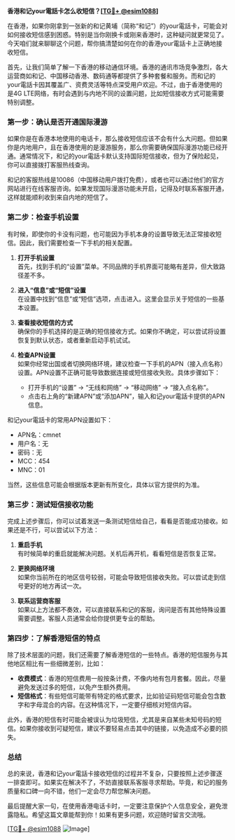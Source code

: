 **香港和记your電話卡怎么收短信？[[TG💪+ @esim1088](https://t.me/s/esim1088)]**

在香港，如果你刚拿到一张新的和记黄埔（简称“和记”）的your電話卡，可能会对如何接收短信感到困惑。特别是当你刚换卡或刚来香港时，这种疑问就更常见了。今天咱们就来聊聊这个问题，帮你搞清楚如何在你的香港your電話卡上正确地接收短信。

首先，让我们简单了解一下香港的移动通信环境。香港的通讯市场竞争激烈，各大运营商如和记、中国移动香港、数码通等都提供了多种套餐和服务。而和记的your電話卡因其覆盖广、资费灵活等特点深受用户欢迎。不过，由于香港使用的是4G LTE网络，有时会遇到与内地不同的设置问题，比如短信接收方式可能需要特别调整。

### **第一步：确认是否开通国际漫游**

如果你是在香港本地使用的电话卡，那么接收短信应该不会有什么大问题。但如果你是内地用户，且在香港使用的是漫游服务，那么你需要确保国际漫游功能已经开通。通常情况下，和记的your電話卡默认支持国际短信接收，但为了保险起见，你可以直接拨打客服热线查询。

和记的客服热线是10086（中国移动用户拨打免费），或者也可以通过他们的官方网站进行在线客服咨询。如果发现国际漫游功能未开启，记得及时联系客服开通，这样就能顺利收到来自内地的短信了。

### **第二步：检查手机设置**

有时候，即使你的卡没有问题，也可能因为手机本身的设置导致无法正常接收短信。因此，我们需要检查一下手机的相关配置。

1. **打开手机设置**  
   首先，找到手机的“设置”菜单。不同品牌的手机界面可能略有差异，但大致路径差不多。  

2. **进入“信息”或“短信”设置**  
   在设置中找到“信息”或“短信”选项，点击进入。这里会显示关于短信的一些基本设置。  

3. **查看接收短信的方式**  
   确保你的手机选择的是正确的短信接收方式。如果你不确定，可以尝试将设置恢复到默认状态，或者重新启动手机试试。  

4. **检查APN设置**  
   如果你经常出国或者切换网络环境，建议检查一下手机的APN（接入点名称）设置。APN设置不正确可能导致数据连接或短信接收失败。具体步骤如下：  
   - 打开手机的“设置” -> “无线和网络” -> “移动网络” -> “接入点名称”。  
   - 点击右上角的“新建APN”或“添加APN”，输入和记your電話卡提供的APN信息。  

和记your電話卡的常用APN设置如下：  
- APN名：cmnet  
- 用户名：无  
- 密码：无  
- MCC：454  
- MNC：01  

当然，这些信息可能会根据版本更新有所变化，具体以官方提供的为准。

### **第三步：测试短信接收功能**

完成上述步骤后，你可以试着发送一条测试短信给自己，看看是否能成功接收。如果还是不行，可以尝试以下方法：

1. **重启手机**  
   有时候简单的重启就能解决问题。关机后再开机，看看短信是否恢复正常。  

2. **更换网络环境**  
   如果你当前所在的地区信号较弱，可能会导致短信接收失败。可以尝试走到信号更好的地方再试一次。  

3. **联系运营商客服**  
   如果以上方法都不奏效，可以直接联系和记的客服，询问是否有其他特殊设置需要调整。客服人员通常会给你提供更专业的帮助。

### **第四步：了解香港短信的特点**

除了技术层面的问题，我们还需要了解香港短信的一些特点。香港的短信服务与其他地区相比有一些细微差别，比如：

- **收费模式**：香港的短信费用一般按条计费，不像内地有包月套餐。因此，尽量避免发送过多的短信，以免产生额外费用。  
- **短信格式**：有些短信可能带有特定的格式要求，比如验证码短信可能会包含数字和字母混合的内容。在这种情况下，一定要仔细核对短信内容。  

此外，香港的短信有时可能会被误认为垃圾短信，尤其是来自某些未知号码的短信。如果你接收到可疑短信，建议不要轻易点击其中的链接，以免造成不必要的损失。

### **总结**

总的来说，香港和记your電話卡接收短信的过程并不复杂，只要按照上述步骤逐一排查即可。如果实在解决不了，不妨直接联系客服寻求帮助。毕竟，和记的服务质量和口碑一向不错，他们一定会尽力帮您解决问题。

最后提醒大家一句，在使用香港电话卡时，一定要注意保护个人信息安全，避免泄露隐私。希望这篇文章能帮到你！如果有更多问题，欢迎随时留言交流哦。

[[TG💪+ @esim1088](https://t.me/s/esim1088) ![Image](https://i.postimg.cc/4NQfJmqS/Snipaste-2025-05-13-00-14-12.png)]